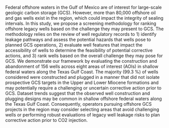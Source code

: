 Federal offshore waters in the Gulf of Mexico are of interest for large-scale geologic carbon storage (GCS). However, more than 80,000 offshore oil and gas wells exist in the region, which could impact the integrity of sealing intervals. In this study, we propose a screening methodology for ranking offshore legacy wells based on the challenge they may present to GCS. The methodology relies on the review of well regulatory records to 1) identify leakage pathways and assess the potential hazards that wells pose to planned GCS operations, 2) evaluate well features that impact the accessibility of wells to determine the feasibility of potential corrective actions, and 3) rank wells based on the overall challenge they may pose for GCS. We demonstrate our framework by evaluating the construction and abandonment of 156 wells across eight areas of interest (AOIs) in shallow federal waters along the Texas Gulf Coast. The majority (99.3 %) of wells considered were constructed and plugged in a manner that did not isolate prospective GCS targets in the Upper and Lower Miocene formations and may potentially require a challenging or uncertain corrective action prior to GCS. Dataset trends suggest that the observed well construction and plugging designs may be common in shallow offshore federal waters along the Texas Gulf Coast. Consequently, operators pursuing offshore GCS projects in the region may consider selecting areas that avoid challenging wells or performing robust evaluations of legacy well leakage risks to plan corrective action prior to CO2 injection.